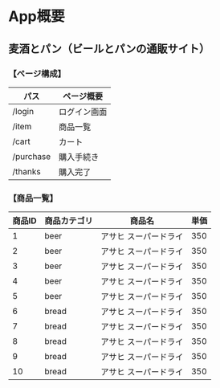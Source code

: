 # App概要

## 麦酒とパン（ビールとパンの通販サイト）

### 【ページ構成】
| パス       | ページ概要  |
| ---       | ---       |
| /login    | ログイン画面 |
| /item     | 商品一覧   |
| /cart     | カート      |
| /purchase | 購入手続き  |
| /thanks   | 購入完了   |


### 【商品一覧】
| 商品ID | 商品カテゴリ | 商品名 | 単価 |
| ---   | ---       | ---   | --- |
| 1     | beer      | アサヒ スーパードライ | 350 |
| 2     | beer      | アサヒ スーパードライ | 350 |
| 3     | beer      | アサヒ スーパードライ | 350 |
| 4     | beer      | アサヒ スーパードライ | 350 |
| 5     | beer      | アサヒ スーパードライ | 350 |
| 6     | bread     | アサヒ スーパードライ | 350 |
| 7     | bread     | アサヒ スーパードライ | 350 |
| 8     | bread     | アサヒ スーパードライ | 350 |
| 9     | bread     | アサヒ スーパードライ | 350 |
| 10    | bread     | アサヒ スーパードライ | 350 |